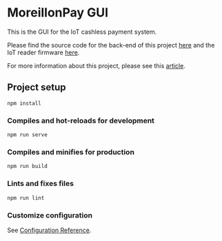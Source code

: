 # MoreillonPay GUI

This is the GUI for the IoT cashless payment system.

Please find the source code for the back-end of this project [here](https://github.com/maximemoreillon/moreillon_pay) and the IoT reader firmware [here](https://github.com/maximemoreillon/moreillon_pay_reader).

For more information about this project, please see this [article](https://articles.maximemoreillon.com/articles/133).

## Project setup

```
npm install
```

### Compiles and hot-reloads for development

```
npm run serve
```

### Compiles and minifies for production

```
npm run build
```

### Lints and fixes files

```
npm run lint
```

### Customize configuration

See [Configuration Reference](https://cli.vuejs.org/config/).
